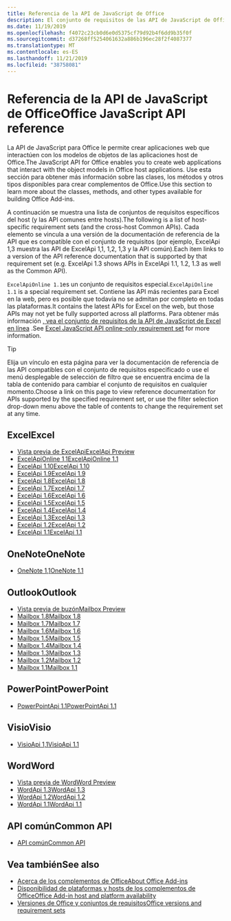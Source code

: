 ```yaml
---
title: Referencia de la API de JavaScript de Office
description: El conjunto de requisitos de las API de JavaScript de Office por host
ms.date: 11/19/2019
ms.openlocfilehash: f4072c23cb0d6e0d5375cf79d92b4f6dd9b35f0f
ms.sourcegitcommit: d37268ff5254061632a886b196ec28f2f4087377
ms.translationtype: MT
ms.contentlocale: es-ES
ms.lasthandoff: 11/21/2019
ms.locfileid: "38758081"
---
```

# <a name="office-javascript-api-reference"></a><span data-ttu-id="2b460-103">Referencia de la API de JavaScript de Office</span><span class="sxs-lookup"><span data-stu-id="2b460-103">Office JavaScript API reference</span></span>

<span data-ttu-id="2b460-104">La API de JavaScript para Office le permite crear aplicaciones web que interactúen con los modelos de objetos de las aplicaciones host de Office.</span><span class="sxs-lookup"><span data-stu-id="2b460-104">The JavaScript API for Office enables you to create web applications that interact with the object models in Office host applications.</span></span> <span data-ttu-id="2b460-105">Use esta sección para obtener más información sobre las clases, los métodos y otros tipos disponibles para crear complementos de Office.</span><span class="sxs-lookup"><span data-stu-id="2b460-105">Use this section to learn more about the classes, methods, and other types available for building Office Add-ins.</span></span>

<span data-ttu-id="2b460-106">A continuación se muestra una lista de conjuntos de requisitos específicos del host (y las API comunes entre hosts).</span><span class="sxs-lookup"><span data-stu-id="2b460-106">The following is a list of host-specific requirement sets (and the cross-host Common APIs).</span></span> <span data-ttu-id="2b460-107">Cada elemento se vincula a una versión de la documentación de referencia de la API que es compatible con el conjunto de requisitos (por ejemplo, ExcelApi 1,3 muestra las API de ExcelApi 1,1, 1,2, 1,3 y la API común).</span><span class="sxs-lookup"><span data-stu-id="2b460-107">Each item links to a version of the API reference documentation that is supported by that requirement set (e.g. ExcelApi 1.3 shows APIs in ExcelApi 1.1, 1.2, 1.3 as well as the Common API).</span></span>

<span data-ttu-id="2b460-108">`ExcelApiOnline 1.1`es un conjunto de requisitos especial.</span><span class="sxs-lookup"><span data-stu-id="2b460-108">`ExcelApiOnline 1.1` is a special requirement set.</span></span> <span data-ttu-id="2b460-109">Contiene las API más recientes para Excel en la web, pero es posible que todavía no se admitan por completo en todas las plataformas.</span><span class="sxs-lookup"><span data-stu-id="2b460-109">It contains the latest APIs for Excel on the web, but those APIs may not yet be fully supported across all platforms.</span></span> <span data-ttu-id="2b460-110">Para obtener más información [, vea el conjunto de requisitos de la API de JavaScript de Excel en línea](/office/dev/add-ins/reference/requirement-sets/excel-api-online-requirement-set) .</span><span class="sxs-lookup"><span data-stu-id="2b460-110">See [Excel JavaScript API online-only requirement set](/office/dev/add-ins/reference/requirement-sets/excel-api-online-requirement-set) for more information.</span></span>

> [!TIP]
> <span data-ttu-id="2b460-111">Elija un vínculo en esta página para ver la documentación de referencia de las API compatibles con el conjunto de requisitos especificado o use el menú desplegable de selección de filtro que se encuentra encima de la tabla de contenido para cambiar el conjunto de requisitos en cualquier momento.</span><span class="sxs-lookup"><span data-stu-id="2b460-111">Choose a link on this page to view reference documentation for APIs supported by the specified requirement set, or use the filter selection drop-down menu above the table of contents to change the requirement set at any time.</span></span>

## <a name="excel"></a><span data-ttu-id="2b460-112">Excel</span><span class="sxs-lookup"><span data-stu-id="2b460-112">Excel</span></span>

- [<span data-ttu-id="2b460-113">Vista previa de ExcelApi</span><span class="sxs-lookup"><span data-stu-id="2b460-113">ExcelApi Preview</span></span>](/javascript/api/excel?view=excel-js-preview)
- [<span data-ttu-id="2b460-114">ExcelApiOnline 1,1</span><span class="sxs-lookup"><span data-stu-id="2b460-114">ExcelApiOnline 1.1</span></span>](/javascript/api/excel?view=excel-js-online)
- [<span data-ttu-id="2b460-115">ExcelApi 1.10</span><span class="sxs-lookup"><span data-stu-id="2b460-115">ExcelApi 1.10</span></span>](/javascript/api/excel?view=excel-js-1.10)
- [<span data-ttu-id="2b460-116">ExcelApi 1.9</span><span class="sxs-lookup"><span data-stu-id="2b460-116">ExcelApi 1.9</span></span>](/javascript/api/excel?view=excel-js-1.9)
- [<span data-ttu-id="2b460-117">ExcelApi 1.8</span><span class="sxs-lookup"><span data-stu-id="2b460-117">ExcelApi 1.8</span></span>](/javascript/api/excel?view=excel-js-1.8)
- [<span data-ttu-id="2b460-118">ExcelApi 1.7</span><span class="sxs-lookup"><span data-stu-id="2b460-118">ExcelApi 1.7</span></span>](/javascript/api/excel?view=excel-js-1.7)
- [<span data-ttu-id="2b460-119">ExcelApi 1.6</span><span class="sxs-lookup"><span data-stu-id="2b460-119">ExcelApi 1.6</span></span>](/javascript/api/excel?view=excel-js-1.6)
- [<span data-ttu-id="2b460-120">ExcelApi 1.5</span><span class="sxs-lookup"><span data-stu-id="2b460-120">ExcelApi 1.5</span></span>](/javascript/api/excel?view=excel-js-1.5)
- [<span data-ttu-id="2b460-121">ExcelApi 1.4</span><span class="sxs-lookup"><span data-stu-id="2b460-121">ExcelApi 1.4</span></span>](/javascript/api/excel?view=excel-js-1.4)
- [<span data-ttu-id="2b460-122">ExcelApi 1.3</span><span class="sxs-lookup"><span data-stu-id="2b460-122">ExcelApi 1.3</span></span>](/javascript/api/excel?view=excel-js-1.3)
- [<span data-ttu-id="2b460-123">ExcelApi 1.2</span><span class="sxs-lookup"><span data-stu-id="2b460-123">ExcelApi 1.2</span></span>](/javascript/api/excel?view=excel-js-1.2)
- [<span data-ttu-id="2b460-124">ExcelApi 1.1</span><span class="sxs-lookup"><span data-stu-id="2b460-124">ExcelApi 1.1</span></span>](/javascript/api/excel?view=excel-js-1.1)

## <a name="onenote"></a><span data-ttu-id="2b460-125">OneNote</span><span class="sxs-lookup"><span data-stu-id="2b460-125">OneNote</span></span>

- [<span data-ttu-id="2b460-126">OneNote 1,1</span><span class="sxs-lookup"><span data-stu-id="2b460-126">OneNote 1.1</span></span>](/javascript/api/onenote?view=onenote-js-1.1)

## <a name="outlook"></a><span data-ttu-id="2b460-127">Outlook</span><span class="sxs-lookup"><span data-stu-id="2b460-127">Outlook</span></span>

- [<span data-ttu-id="2b460-128">Vista previa de buzón</span><span class="sxs-lookup"><span data-stu-id="2b460-128">Mailbox Preview</span></span>](/javascript/api/outlook?view=outlook-js-preview)
- [<span data-ttu-id="2b460-129">Mailbox 1.8</span><span class="sxs-lookup"><span data-stu-id="2b460-129">Mailbox 1.8</span></span>](/javascript/api/outlook?view=outlook-js-1.8)
- [<span data-ttu-id="2b460-130">Mailbox 1.7</span><span class="sxs-lookup"><span data-stu-id="2b460-130">Mailbox 1.7</span></span>](/javascript/api/outlook?view=outlook-js-1.7)
- [<span data-ttu-id="2b460-131">Mailbox 1.6</span><span class="sxs-lookup"><span data-stu-id="2b460-131">Mailbox 1.6</span></span>](/javascript/api/outlook?view=outlook-js-1.6)
- [<span data-ttu-id="2b460-132">Mailbox 1.5</span><span class="sxs-lookup"><span data-stu-id="2b460-132">Mailbox 1.5</span></span>](/javascript/api/outlook?view=outlook-js-1.5)
- [<span data-ttu-id="2b460-133">Mailbox 1.4</span><span class="sxs-lookup"><span data-stu-id="2b460-133">Mailbox 1.4</span></span>](/javascript/api/outlook?view=outlook-js-1.4)
- [<span data-ttu-id="2b460-134">Mailbox 1.3</span><span class="sxs-lookup"><span data-stu-id="2b460-134">Mailbox 1.3</span></span>](/javascript/api/outlook?view=outlook-js-1.3)
- [<span data-ttu-id="2b460-135">Mailbox 1.2</span><span class="sxs-lookup"><span data-stu-id="2b460-135">Mailbox 1.2</span></span>](/javascript/api/outlook?view=outlook-js-1.2)
- [<span data-ttu-id="2b460-136">Mailbox 1.1</span><span class="sxs-lookup"><span data-stu-id="2b460-136">Mailbox 1.1</span></span>](/javascript/api/outlook?view=outlook-js-1.1)

## <a name="powerpoint"></a><span data-ttu-id="2b460-137">PowerPoint</span><span class="sxs-lookup"><span data-stu-id="2b460-137">PowerPoint</span></span>

- [<span data-ttu-id="2b460-138">PowerPointApi 1.1</span><span class="sxs-lookup"><span data-stu-id="2b460-138">PowerPointApi 1.1</span></span>](/javascript/api/powerpoint?view=powerpoint-js-1.1)

## <a name="visio"></a><span data-ttu-id="2b460-139">Visio</span><span class="sxs-lookup"><span data-stu-id="2b460-139">Visio</span></span>

- [<span data-ttu-id="2b460-140">VisioApi 1,1</span><span class="sxs-lookup"><span data-stu-id="2b460-140">VisioApi 1.1</span></span>](/javascript/api/visio?view=visio-js-1.1)

## <a name="word"></a><span data-ttu-id="2b460-141">Word</span><span class="sxs-lookup"><span data-stu-id="2b460-141">Word</span></span>

- [<span data-ttu-id="2b460-142">Vista previa de Word</span><span class="sxs-lookup"><span data-stu-id="2b460-142">Word Preview</span></span>](/javascript/api/word?view=word-js-preview)
- [<span data-ttu-id="2b460-143">WordApi 1.3</span><span class="sxs-lookup"><span data-stu-id="2b460-143">WordApi 1.3</span></span>](/javascript/api/word?view=word-js-1.3)
- [<span data-ttu-id="2b460-144">WordApi 1.2</span><span class="sxs-lookup"><span data-stu-id="2b460-144">WordApi 1.2</span></span>](/javascript/api/word?view=word-js-1.2)
- [<span data-ttu-id="2b460-145">WordApi 1.1</span><span class="sxs-lookup"><span data-stu-id="2b460-145">WordApi 1.1</span></span>](/javascript/api/word?view=word-js-1.1)

## <a name="common-api"></a><span data-ttu-id="2b460-146">API común</span><span class="sxs-lookup"><span data-stu-id="2b460-146">Common API</span></span>

- [<span data-ttu-id="2b460-147">API común</span><span class="sxs-lookup"><span data-stu-id="2b460-147">Common API</span></span>](/javascript/api/office?view=common-js)

## <a name="see-also"></a><span data-ttu-id="2b460-148">Vea también</span><span class="sxs-lookup"><span data-stu-id="2b460-148">See also</span></span>

- [<span data-ttu-id="2b460-149">Acerca de los complementos de Office</span><span class="sxs-lookup"><span data-stu-id="2b460-149">About Office Add-ins</span></span>](/office/dev/add-ins/overview)
- [<span data-ttu-id="2b460-150">Disponibilidad de plataformas y hosts de los complementos de Office</span><span class="sxs-lookup"><span data-stu-id="2b460-150">Office Add-in host and platform availability</span></span>](/office/dev/add-ins/overview/office-add-in-availability)
- [<span data-ttu-id="2b460-151">Versiones de Office y conjuntos de requisitos</span><span class="sxs-lookup"><span data-stu-id="2b460-151">Office versions and requirement sets</span></span>](/office/dev/add-ins/develop/office-versions-and-requirement-sets)
